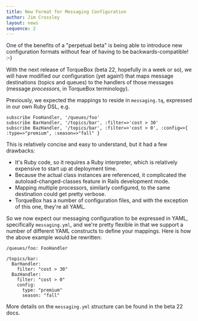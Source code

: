 ```yaml
---
title: New Format for Messaging Configuration
author: Jim Crossley
layout: news
sequence: 2
---
```


One of the benefits of a "perpetual beta" is being able to introduce
new configuration formats without fear of having to be
backwards-compatible!  :-)

With the next release of TorqueBox (beta 22, hopefully in a week or
so), we will have modified our configuration (yet again!) that maps
message destinations (topics and queues) to the handlers of those
messages (message *processors*, in TorqueBox terminology).

Previously, we expected the mappings to reside in `messaging.tq`,
expressed in our own Ruby DSL, e.g.

    subscribe FooHandler, '/queues/foo'
    subscribe BarHandler, '/topics/bar', :filter=>'cost > 30'
    subscribe BazHandler, '/topics/bar', :filter=>'cost > 0', :config=>{ :type=>"premium", :season=>"fall" }

This is relatively concise and easy to understand, but it had a few drawbacks:

* It's Ruby code, so it requires a Ruby interpreter, which is relatively expensive to start up at deployment time.
* Because the actual class instances are referenced, it complicated the autoload-changed-classes feature in Rails development mode.
* Mapping multiple processors, similarly configured, to the same destination could get pretty verbose.
* TorqueBox has a number of configuration files, and with the exception of this one, they're all YAML.

So we now expect our messaging configuration to be expressed in YAML,
specifically `messaging.yml`, and we're pretty flexible in that we
support a number of different YAML constructs to define your mappings.
Here is how the above example would be rewritten:

    /queues/foo: FooHandler

    /topics/bar:
      BarHandler:
        filter: "cost > 30"
      BazHandler:
        filter: "cost > 0"
        config:
          type: "premium"
          season: "fall"

More details on the `messaging.yml` structure can be found in the beta
22 docs.